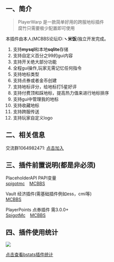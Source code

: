 ## 一、简介
> PlayerWarp 是一款简单好用的跨服地标插件  
> 腐竹只需要极少配置即可使用

本插件由本人(MCBBS论坛ID:**ヽ米饭**)独立开发完成。

1. 支持**mysql**和本地**sqlite**存储
2. 支持自定义百分之99的gui内容
3. 支持开关绝大部分功能
4. 全程gui操作,玩家无需记忆任何指令
5. 支持地标类型
6. 支持点券或者金币创建
7. 支持地标评分，给地标打5星好评
8. 支持付费顶和踩地标，提高热力值来进行地标排序
9. 支持gui中管理我的地标
10. 支持收藏地标
11. 支持跨服传送
12. 支持玩家自定义logo

## 二、相关信息

交流群1064982471: [点击加入](https://jq.qq.com/?_wv=1027&k=5sxTf8u)

## 三、插件前置说明(都是非必须)

PlaceholderAPI PAPI变量  
[spigotmc](https://www.spigotmc.org/resources/placeholderapi.6245/) &ensp;
[MCBBS](https://www.mcbbs.net/thread-1216863-1-1.html)

Vault 经济插件(需基础插件例如ess，cmi等)  
[MCBBS](https://www.mcbbs.net/thread-1229697-1-1.html)

PlayerPoints 点券插件 需3.0.0+    
[SpigotMc](https://www.spigotmc.org/resources/playerpoints.80745/) &ensp;
[MCBBS](https://www.mcbbs.net/thread-1296992-1-1.html)

## 四、插件使用统计

![](https://bstats.org/signatures/bukkit/PlayerWarp.svg)

[点击查看bstats插件统计](https://bstats.org/plugin/bukkit/PlayerWarp/15977)